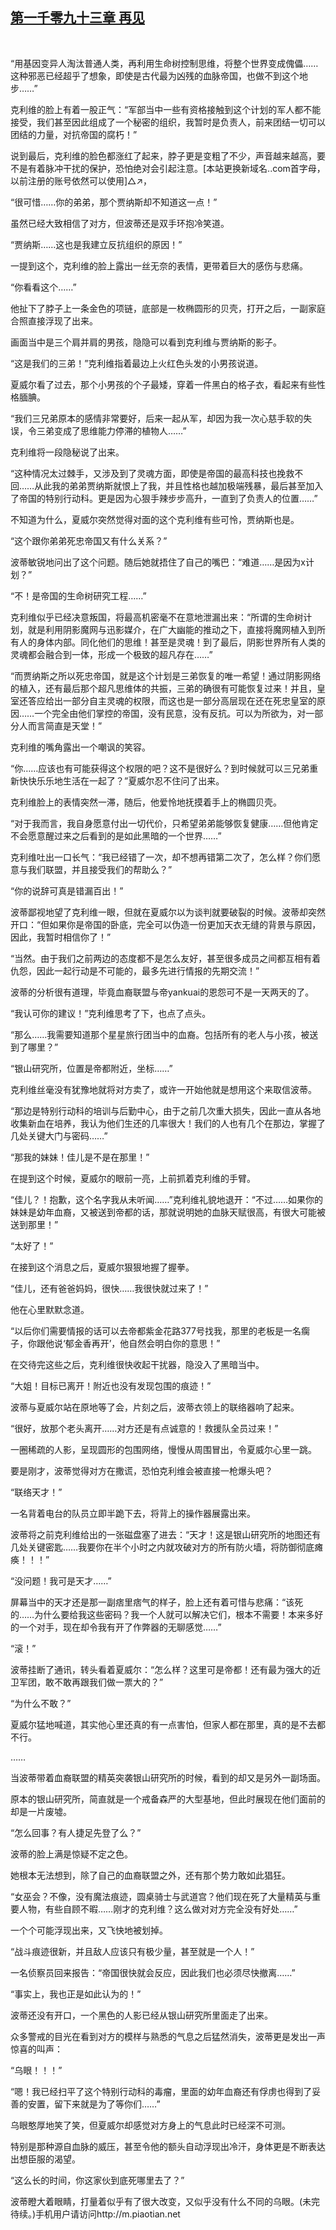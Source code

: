 ## [第一千零九十三章 再见](https://www.xxbiquge.com/11_11222/9054568.html)
﻿

  “用基因变异人淘汰普通人类，再利用生命树控制思维，将整个世界变成傀儡……这种邪恶已经超乎了想象，即使是古代最为凶残的血脉帝国，也做不到这个地步……”

  克利维的脸上有着一股正气：“军部当中一些有资格接触到这个计划的军人都不能接受，我们甚至因此组成了一个秘密的组织，我暂时是负责人，前来团结一切可以团结的力量，对抗帝国的腐朽！”

  说到最后，克利维的脸色都涨红了起来，脖子更是变粗了不少，声音越来越高，要不是有着脉冲干扰的保护，恐怕绝对会引起注意。[本站更换新域名..com首字母，以前注册的账号依然可以使用]△↗，

  “很可惜……你的弟弟，那个贾纳斯却不知道这一点！”

  虽然已经大致相信了对方，但波蒂还是双手环抱冷笑道。

  “贾纳斯……这也是我建立反抗组织的原因！”

  一提到这个，克利维的脸上露出一丝无奈的表情，更带着巨大的感伤与悲痛。

  “你看看这个……”

  他扯下了脖子上一条金色的项链，底部是一枚椭圆形的贝壳，打开之后，一副家庭合照直接浮现了出来。

  画面当中是三个肩并肩的男孩，隐隐可以看到克利维与贾纳斯的影子。

  “这是我们的三弟！”克利维指着最边上火红色头发的小男孩说道。

  夏威尔看了过去，那个小男孩的个子最矮，穿着一件黑白的格子衣，看起来有些性格腼腆。

  “我们三兄弟原本的感情非常要好，后来一起从军，却因为我一次心慈手软的失误，令三弟变成了思维能力停滞的植物人……”

  克利维将一段隐秘说了出来。

  “这种情况太过棘手，又涉及到了灵魂方面，即使是帝国的最高科技也挽救不回……从此我的弟弟贾纳斯就恨上了我，并且性格也越加极端残暴，最后甚至加入了帝国的特别行动科。更是因为心狠手辣步步高升，一直到了负责人的位置……”

  不知道为什么，夏威尔突然觉得对面的这个克利维有些可怜，贾纳斯也是。

  “这个跟你弟弟死忠帝国又有什么关系？”

  波蒂敏锐地问出了这个问题。随后她就捂住了自己的嘴巴：“难道……是因为x计划？”

  “不！是帝国的生命树研究工程……”

  克利维似乎已经决意叛国，将最高机密毫不在意地泄漏出来：“所谓的生命树计划，就是利用阴影魔网与迅影媒介，在广大幽能的推动之下，直接将魔网植入到所有人的身体内部。同化他们的思维！甚至是灵魂！到了最后，阴影世界所有人类的灵魂都会融合到一体，形成一个极致的超凡存在……”

  “而贾纳斯之所以死忠帝国，就是这个计划是三弟恢复的唯一希望！通过阴影网络的植入，还有最后那个超凡思维体的共振，三弟的确很有可能恢复过来！并且，皇室还答应给出一部分自主灵魂的权限，而这也是一部分高层现在还在死忠皇室的原因……一个完全由他们掌控的帝国，没有民意，没有反抗。可以为所欲为，对一部分人而言简直是天堂！”

  克利维的嘴角露出一个嘲讽的笑容。

  “你……应该也有可能获得这个权限的吧？这不是很好么？到时候就可以三兄弟重新快快乐乐地生活在一起了？”夏威尔忍不住问了出来。

  克利维脸上的表情突然一滞，随后，他爱怜地抚摸着手上的椭圆贝壳。

  “对于我而言，我自身愿意付出一切代价，只希望弟弟能够恢复健康……但他肯定不会愿意醒过来之后看到的是如此黑暗的一个世界……”

  克利维吐出一口长气：“我已经错了一次，却不想再错第二次了，怎么样？你们愿意与我们联盟，并且接受我们的帮助么？”

  “你的说辞可真是错漏百出！”

  波蒂鄙视地望了克利维一眼，但就在夏威尔以为谈判就要破裂的时候。波蒂却突然开口：“但如果你是帝国的卧底，完全可以伪造一份更加天衣无缝的背景与原因，因此，我暂时相信你了！”

  “当然。由于我们之前两边的态度都不是怎么友好，甚至很多成员之间都互相有着仇怨，因此一起行动是不可能的，最多先进行情报的先期交流！”

  波蒂的分析很有道理，毕竟血裔联盟与帝yankuai的恩怨可不是一天两天的了。

  “我认可你的建议！”克利维思考了下，也点了点头。

  “那么……我需要知道那个星星旅行团当中的血裔。包括所有的老人与小孩，被送到了哪里？”

  “银山研究所，位置是帝都附近，坐标……”

  克利维丝毫没有犹豫地就将对方卖了，或许一开始他就是想用这个来取信波蒂。

  “那边是特别行动科的培训与后勤中心，由于之前几次重大损失，因此一直从各地收集新血在培养，我认为他们生还的几率很大！我们的人也有几个在那边，掌握了几处关键大门与密码……”

  “那我的妹妹！佳儿是不是在那里！”

  在提到这个时候，夏威尔的眼前一亮，上前抓着克利维的手臂。

  “佳儿？！抱歉，这个名字我从未听闻……”克利维礼貌地退开：“不过……如果你的妹妹是幼年血裔，又被送到帝都的话，那就说明她的血脉天赋很高，有很大可能被送到那里！”

  “太好了！”

  在接到这个消息之后，夏威尔狠狠地握了握拳。

  “佳儿，还有爸爸妈妈，很快……我很快就过来了！”

  他在心里默默念道。

  “以后你们需要情报的话可以去帝都紫金花路377号找我，那里的老板是一名瘸子，你跟他说‘郁金香再开’，他自然会明白你的意思！”

  在交待完这些之后，克利维很快收起干扰器，隐没入了黑暗当中。

  “大姐！目标已离开！附近也没有发现包围的痕迹！”

  波蒂与夏威尔站在原地等了会，片刻之后，波蒂衣领上的联络器响了起来。

  “很好，放那个老头离开……对方还是有点诚意的！救援队全员过来！”

  一圈稀疏的人影，呈现圆形的包围网络，慢慢从周围冒出，令夏威尔心里一跳。

  要是刚才，波蒂觉得对方在撒谎，恐怕克利维会被直接一枪爆头吧？

  “联络天才！”

  一名背着电台的队员立即半跪下去，将背上的操作器展露出来。

  波蒂将之前克利维给出的一张磁盘塞了进去：“天才！这是银山研究所的地图还有几处关键密匙……我要你在半个小时之内就攻破对方的所有防火墙，将防御彻底瘫痪！！！”

  “没问题！我可是天才……”

  屏幕当中的天才还是那一副痞里痞气的样子，脸上还有着可惜与悲痛：“该死的……为什么要给我这些密码？我一个人就可以解决它们，根本不需要！本来多好的一个对手，现在却令我有开了作弊器的无聊感觉……”

  “滚！”

  波蒂挂断了通讯，转头看着夏威尔：“怎么样？这里可是帝都！还有最为强大的近卫军团，敢不敢再跟我们做一票大的？”

  “为什么不敢？”

  夏威尔猛地喊道，其实他心里还真的有一点害怕，但家人都在那里，真的是不去都不行。

  ……

  当波蒂带着血裔联盟的精英突袭银山研究所的时候，看到的却又是另外一副场面。

  原本的银山研究所，简直就是一个戒备森严的大型基地，但此时展现在他们面前的却是一片废墟。

  “怎么回事？有人捷足先登了么？”

  波蒂的脸上满是惊疑不定之色。

  她根本无法想到，除了自己的血裔联盟之外，还有那个势力敢如此猖狂。

  “女巫会？不像，没有魔法痕迹，圆桌骑士与武道宫？他们现在死了大量精英与重要人物，有些自顾不暇……刚才的克利维？这么做对对方完全没有好处……”

  一个个可能浮现出来，又飞快地被划掉。

  “战斗痕迹很新，并且敌人应该只有极少量，甚至就是一个人！”

  一名侦察员回来报告：“帝国很快就会反应，因此我们也必须尽快撤离……”

  “事实上，我也正是如此认为的！”

  波蒂还没有开口，一个黑色的人影已经从银山研究所里面走了出来。

  众多警戒的目光在看到对方的模样与熟悉的气息之后猛然消失，波蒂更是发出一声惊喜的叫声：

  “乌眼！！！”

  “嗯！我已经扫平了这个特别行动科的毒瘤，里面的幼年血裔还有俘虏也得到了妥善的安置，留下来就是为了等你们……”

  乌眼憨厚地笑了笑，但夏威尔却感觉对方身上的气息此时已经深不可测。

  特别是那种源自血脉的威压，甚至令他的额头自动浮现出冷汗，身体更是不断表达出想臣服的渴望。

  “这么长的时间，你这家伙到底死哪里去了？”

  波蒂瞪大着眼睛，打量着似乎有了很大改变，又似乎没有什么不同的乌眼。(未完待续。)手机用户请访问http://m.piaotian.net

  

